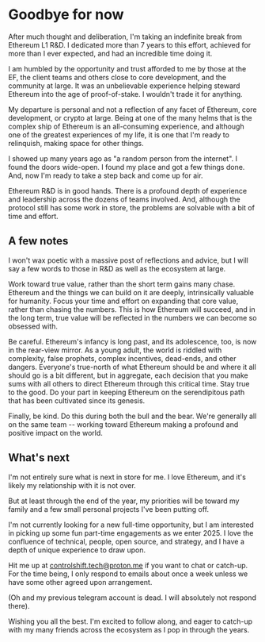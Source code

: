 # Goodbye for now

After much thought and deliberation, I'm taking an indefinite break from Ethereum L1 R&D. I dedicated more than 7 years to this effort, achieved for more than I ever expected, and had an incredible time doing it.

I am humbled by the opportunity and trust afforded to me by those at the EF, the client teams and others close to core development, and the community at large. It was an unbelievable experience helping steward Ethereum into the age of proof-of-stake. I wouldn't trade it for anything.

My departure is personal and not a reflection of any facet of Ethereum, core development, or crypto at large. Being at one of the many helms that is the complex ship of Ethereum is an all-consuming experience, and although one of the greatest experiences of my life, it is one that I'm ready to relinquish, making space for other things.

I showed up many years ago as "a random person from the internet". I found the doors wide-open. I found my place and got a few things done. And, now I'm ready to take a step back and come up for air.

Ethereum R&D is in good hands. There is a profound depth of experience and leadership across the dozens of teams involved. And, although the protocol still has some work in store, the problems are solvable with a bit of time and effort.

## A few notes

I won't wax poetic with a massive post of reflections and advice, but I will say a few words to those in R&D as well as the ecosystem at large.

Work toward true value, rather than the short term gains many chase. Ethereum and the things we can build on it are deeply, intrinsically valuable for humanity. Focus your time and effort on expanding that core value, rather than chasing the numbers. This is how Ethereum will succeed, and in the long term, true value will be reflected in the numbers we can become so obsessed with.

Be careful. Ethereum's infancy is long past, and its adolescence, too, is now in the rear-view mirror. As a young adult, the world is riddled with complexity, false prophets, complex incentives, dead-ends, and other dangers. Everyone's true-north of what Ethereum should be and where it all should go is a bit different, but in aggregate, each decision that you make sums with all others to direct Ethereum through this critical time. Stay true to the good. Do your part in keeping Ethereum on the serendipitous path that has been cultivated since its genesis.

Finally, be kind. Do this during both the bull and the bear. We're generally all on the same team -- working toward Ethereum making a profound and positive impact on the world.

## What's next

I'm not entirely sure what is next in store for me. I love Ethereum, and it's likely my relationship with it is not over.

But at least through the end of the year, my priorities will be toward my family and a few small personal projects I've been putting off.

I'm not currently looking for a new full-time opportunity, but I am interested in picking up some fun part-time engagements as we enter 2025. I love the confluence of technical, people, open source, and strategy, and I have a depth of unique experience to draw upon.

Hit me up at controlshift.tech@proton.me if you want to chat or catch-up. For the time being, I only respond to emails about once a week unless we have some other agreed upon arrangement.

(Oh and my previous telegram account is dead. I will absolutely not respond there).

Wishing you all the best. I'm excited to follow along, and eager to catch-up with my many friends across the ecosystem as I pop in through the years.
